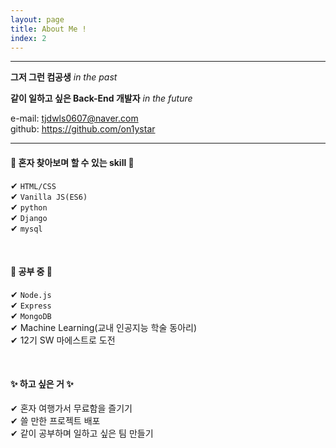 ```yaml
---
layout: page
title: About Me !
index: 2
---
```


<hr>

**그저 그런 컴공생** _in the past_

**같이 일하고 싶은 Back-End 개발자** _in the future_ <br>

e-mail: tjdwls0607@naver.com <br>
github: <https://github.com/on1ystar> <br>

<hr>

#### 📌 혼자 찾아보며 할 수 있는 skill 📌

✔ `HTML/CSS`  
✔ `Vanilla JS(ES6)`  
✔ `python`  
✔ `Django`  
✔ `mysql`

<br>

#### 📌 공부 중 📌

✔ `Node.js`  
✔ `Express`  
✔ `MongoDB`  
✔ Machine Learning(교내 인공지능 학술 동아리)  
✔ 12기 SW 마에스트로 도전

<br>

#### ✨ 하고 싶은 거 ✨

✔ 혼자 여행가서 무료함을 즐기기  
✔ 쓸 만한 프로젝트 배포  
✔ 같이 공부하며 일하고 싶은 팀 만들기
